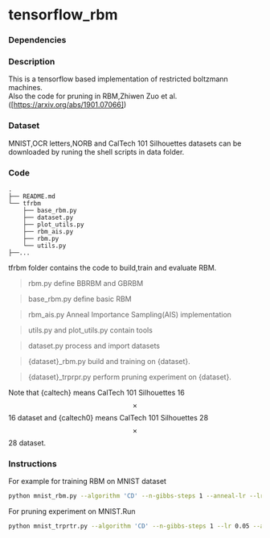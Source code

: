 # tensorflow_rbm

### Dependencies

### Description
This is a tensorflow based implementation of restricted boltzmann machines.
<br>
Also the code for pruning in RBM,Zhiwen Zuo et al.([https://arxiv.org/abs/1901.07066])
<br>

### Dataset
MNIST,OCR letters,NORB and CalTech 101 Silhouettes datasets can be downloaded by runing the shell scripts
in data folder.

### Code
```
.
├── README.md
└── tfrbm
    ├── base_rbm.py
    ├── dataset.py
    ├── plot_utils.py
    ├── rbm_ais.py
    ├── rbm.py
    └── utils.py
├──...

```
tfrbm folder contains the code to build,train and evaluate RBM.

>rbm.py define BBRBM and GBRBM

>base_rbm.py define basic RBM

>rbm_ais.py Anneal Importance Sampling(AIS) implementation

>utils.py and plot_utils.py contain tools 

>dataset.py process and import datasets

>{dataset}_rbm.py build and training on {dataset}.

>{dataset}_trprpr.py perform pruning experiment on {dataset}.

Note that {caltech} means CalTech 101 Silhouettes 16 $$\times$$ 16 dataset and {caltech0} means CalTech 101 Silhouettes 28 $$\times$$ 28 dataset.

### Instructions
For example for training RBM on MNIST dataset

```sh
python mnist_rbm.py --algorithm 'CD' --n-gibbs-steps 1 --anneal-lr --lr 0.05 --save-path='/documents/code/experiments/pruning_rbm/mnist/cd-25-500/' --n-hidden 500 --epochs 249
```

For pruning experiment on MNIST.Run

```sh
python mnist_trprtr.py --algorithm 'CD' --n-gibbs-steps 1 --lr 0.05 --anneal-lr --epochs 249  --save-path='/documents/code/experiments/pruning_rbm/mnist/cd-25-500/'
```

